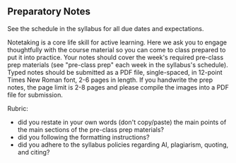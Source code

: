 ## Preparatory Notes

See the schedule in the syllabus for all due dates and expectations.

Notetaking is a core life skill for active learning. Here we ask you to engage thoughtfully with the course material so you can come to class prepared to put it into practice. Your notes should cover the week's required pre-class prep materials (see "pre-class prep" each week in the syllabus's schedule). Typed notes should be submitted as a PDF file, single-spaced, in 12-point Times New Roman font, 2-6 pages in length. If you handwrite the prep notes, the page limit is 2-8 pages and please compile the images into a PDF file for submission.

Rubric:
  - did you restate in your own words (don't copy/paste) the main points of the main sections of the pre-class prep materials?
  - did you following the formatting instructions?
  - did you adhere to the syllabus policies regarding AI, plagiarism, quoting, and citing?
